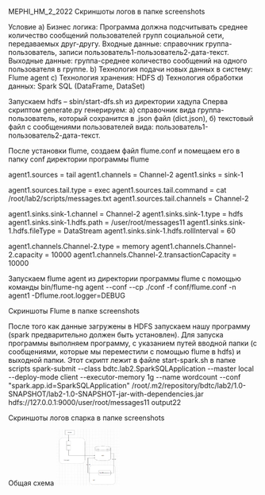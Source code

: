 MEPHI_HM_2_2022
Скриншоты логов в папке screenshots

Условие
a)	Бизнес логика:
Программа должна подсчитывать среднее количество сообщений пользователей групп социальной сети, передаваемых друг-другу. Входные данные: справочник группа-пользователь, записи пользователь1-пользователь2-дата-текст. Выходные данные: группа-среднее количество сообщений на одного пользователя в группе.
b)	Технология подачи новых данных в систему:
		 Flume agent
c)	Технология хранения:
HDFS
d)	Технология обработки данных:
Spark SQL (DataFrame, DataSet)

Запускаем hdfs – sbin/start-dfs.sh из директории хадупа
Сперва скриптом generate.py генерируем: 
а) справочник вида группа-пользователь, который сохранится в .json файл (dict.json), 
б) текстовый файл с сообщениями пользователей вида: пользователь1-пользователь2-дата-текст.
	
После установки flume, создаем файл flume.conf и помещаем его в папку conf директории программы flume

agent1.sources = tail
agent1.channels = Channel-2
agent1.sinks = sink-1

agent1.sources.tail.type = exec
agent1.sources.tail.command = cat /root/lab2/scripts/messages.txt
agent1.sources.tail.channels = Channel-2

agent1.sinks.sink-1.channel = Channel-2
agent1.sinks.sink-1.type = hdfs
agent1.sinks.sink-1.hdfs.path = /user/root/messages11
agent1.sinks.sink-1.hdfs.fileType = DataStream
agent1.sinks.sink-1.hdfs.rollInterval = 60

agent1.channels.Channel-2.type = memory
agent1.channels.Channel-2.capacity = 10000
agent1.channels.Channel-2.transactionCapacity = 10000


Запускаем flume agent из директории программы flume с помощью команды
bin/flume-ng agent --conf --cp ./conf -f conf/flume.conf -n agent1 -Dflume.root.logger=DEBUG

Скриншоты Flume в папке screenshots

После того как данные загружены в HDFS запускаем нашу программу (spark предварительно должен быть установлен).
Для запуска программы выполняем программу, с указанием путей вводной папки (с сообщениями, которые мы переместили с помощью flume в hdfs) и выходной папки. Этот скрипт лежит в файле start-spark.sh в папке scripts
spark-submit --class bdtc.lab2.SparkSQLApplication --master local --deploy-mode client --executor-memory 1g --name wordcount --conf "spark.app.id=SparkSQLApplication" /root/.m2/repository/bdtc/lab2/1.0-SNAPSHOT/lab2-1.0-SNAPSHOT-jar-with-dependencies.jar hdfs://127.0.0.1:9000/user/root/messages11 output22

Скриншоты логов спарка в папке screenshots


Общая схема
<img src="sparkSchema.PNG" width="128"/>
